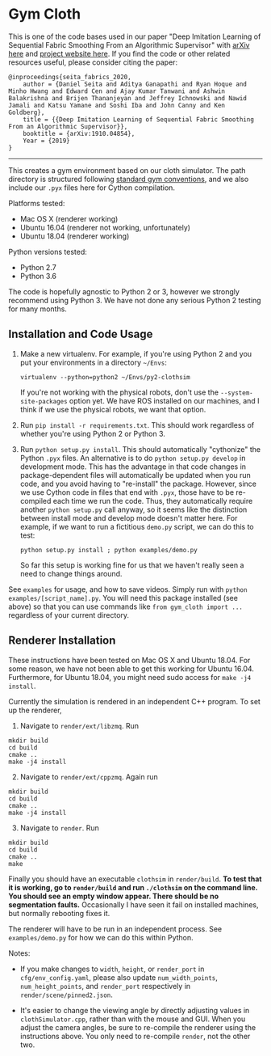 # Gym Cloth

This is one of the code bases used in our paper "Deep Imitation Learning of Sequential Fabric Smoothing From an Algorithmic Supervisor" with [arXiv here][3] and [project website here][4]. If you find the code or other related resources useful, please consider citing the paper:

```
@inproceedings{seita_fabrics_2020,
    author = {Daniel Seita and Aditya Ganapathi and Ryan Hoque and Minho Hwang and Edward Cen and Ajay Kumar Tanwani and Ashwin Balakrishna and Brijen Thananjeyan and Jeffrey Ichnowski and Nawid Jamali and Katsu Yamane and Soshi Iba and John Canny and Ken Goldberg},
    title = {{Deep Imitation Learning of Sequential Fabric Smoothing From an Algorithmic Supervisor}},
    booktitle = {arXiv:1910.04854},
    Year = {2019}
}
```

<hr>

This creates a gym environment based on our cloth simulator. The path directory
is structured following [standard gym conventions][1], and we also include our
`.pyx` files here for Cython compilation.

Platforms tested:

- Mac OS X (renderer working)
- Ubuntu 16.04 (renderer not working, unfortunately)
- Ubuntu 18.04 (renderer working)

Python versions tested:

- Python 2.7
- Python 3.6

The code is hopefully agnostic to Python 2 or 3, however we strongly recommend
using Python 3. We have not done any serious Python 2 testing for many months.


## Installation and Code Usage

1. Make a new virtualenv. For example, if you're using Python 2 and you put
your environments in a directory `~/Envs`:

   ```
   virtualenv --python=python2 ~/Envs/py2-clothsim
   ```

   If you're not working with the physical robots, don't use the
   `--system-site-packages` option yet. We have ROS installed on our machines,
   and I think if we use the physical robots, we want that option.

2. Run `pip install -r requirements.txt`. This should work regardless of
whether you're using Python 2 or Python 3.

3. Run `python setup.py install`. This should automatically "cythonize" the
Python `.pyx` files. An alternative is to do `python setup.py develop` in
development mode. This has the advantage in that code changes in
package-dependent files will automatically be updated when you run code, and
you avoid having to "re-install" the package. However, since we use Cython code
in files that end with `.pyx`, those have to be re-compiled each time we run
the code. Thus, they automatically require another `python setup.py` call
anyway, so it seems like the distinction between install mode and develop mode
doesn't matter here. For example, if we want to run a fictitious `demo.py`
script, we can do this to test:

   ```
   python setup.py install ; python examples/demo.py
   ```

   So far this setup is working fine for us that we haven't really seen a need
   to change things around.

See `examples` for usage, and how to save videos. Simply run with `python
examples/[script_name].py`.  You will need this package installed (see above)
so that you can use commands like `from gym_cloth import ...` regardless of
your current directory.



## Renderer Installation

These instructions have been tested on Mac OS X and Ubuntu 18.04. For some
reason, we have not been able to get this working for Ubuntu 16.04. Furthermore,
for Ubuntu 18.04, you might need sudo access for `make -j4 install`.

Currently the simulation is rendered in an independent C++ program. To set up
the renderer,

1. Navigate to `render/ext/libzmq`. Run
```
mkdir build
cd build
cmake ..
make -j4 install
```
2. Navigate to `render/ext/cppzmq`. Again run
```
mkdir build
cd build
cmake ..
make -j4 install
```
3. Navigate to `render`. Run
```
mkdir build
cd build
cmake ..
make
```

Finally you should have an executable `clothsim` in `render/build`. **To test
that it is working, go to `render/build` and run `./clothsim` on the command
line. You should see an empty window appear. There should be no segmentation
faults.** Occasionally I have seen it fail on installed machines, but normally
rebooting fixes it.

The renderer will have to be run in an independent process. See
`examples/demo.py` for how we can do this within Python.

Notes:

- If you make changes to `width`, `height`, or `render_port` in
  `cfg/env_config.yaml`, please also update `num_width_points`,
  `num_height_points`, and `render_port` respectively in
  `render/scene/pinned2.json`.

- It's easier to change the viewing angle by directly adjusting values in
  `clothSimulator.cpp`, rather than with the mouse and GUI. When you adjust the
  camera angles, be sure to re-compile the renderer using the instructions
  above. You only need to re-compile `render`, not the other two.

[1]:https://github.com/openai/gym/tree/master/gym/envs
[2]:https://github.com/openai/gym/pull/1314
[3]:https://arxiv.org/abs/1910.04854
[4]:https://sites.google.com/view/fabric-smoothing
